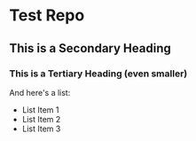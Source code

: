 # Test Repo
## This is a Secondary Heading
### This is a Tertiary Heading (even smaller)
And here's a list:
* List Item 1
* List Item 2
* List Item 3